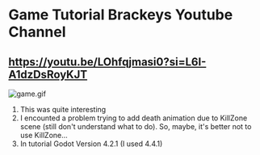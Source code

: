 Game Tutorial Brackeys Youtube Channel
=
https://youtu.be/LOhfqjmasi0?si=L6I-A1dzDsRoyKJT
-

![game.gif](https://github.com/Mercunus/game-example/blob/main/game1.gif)

1) This was quite interesting
2) I encounted a problem trying to add death animation due to KillZone scene (still don't understand what to do).
   So, maybe, it's better not to use KillZone...
3) In tutorial Godot Version 4.2.1 (I used 4.4.1) 
